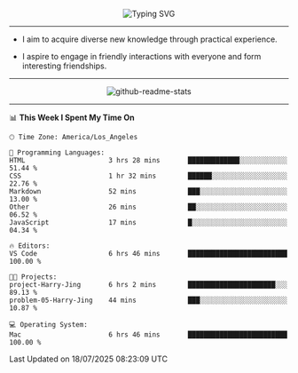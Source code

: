 <p align="center">
  <img src="https://readme-typing-svg.demolab.com?font=Fira+Code&weight=500&size=32&duration=2500&pause=1600&center=true&vCenter=true&random=false&width=1024&height=64&lines=Hi+there+%F0%9F%91%8B;I'm+delighted+you+could+make+it+here+%F0%9F%8E%89;I'm+Harry%2C+a+college+student+still+finding+my+way" alt="Typing SVG" />
</p>


---


- I aim to acquire diverse new knowledge through practical experience.

- I aspire to engage in friendly interactions with everyone and form interesting friendships.


---


<p align="center">
  <img src="https://github-readme-stats.vercel.app/api?username=Harry-Jing&show_icons=true" alt="github-readme-stats"/>
</p>


---

<!--START_SECTION:waka-->
📊 **This Week I Spent My Time On** 

```text
🕑︎ Time Zone: America/Los_Angeles

💬 Programming Languages: 
HTML                     3 hrs 28 mins       █████████████░░░░░░░░░░░░   51.44 % 
CSS                      1 hr 32 mins        ██████░░░░░░░░░░░░░░░░░░░   22.76 % 
Markdown                 52 mins             ███░░░░░░░░░░░░░░░░░░░░░░   13.00 % 
Other                    26 mins             ██░░░░░░░░░░░░░░░░░░░░░░░   06.52 % 
JavaScript               17 mins             █░░░░░░░░░░░░░░░░░░░░░░░░   04.34 % 

🔥 Editors: 
VS Code                  6 hrs 46 mins       █████████████████████████   100.00 % 

🐱‍💻 Projects: 
project-Harry-Jing       6 hrs 2 mins        ██████████████████████░░░   89.13 % 
problem-05-Harry-Jing    44 mins             ███░░░░░░░░░░░░░░░░░░░░░░   10.87 % 

💻 Operating System: 
Mac                      6 hrs 46 mins       █████████████████████████   100.00 % 
```


 Last Updated on 18/07/2025 08:23:09 UTC
<!--END_SECTION:waka-->
